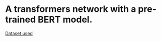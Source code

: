 # A transformers network with a pre-trained BERT model.

[Dataset used](https://ai.stanford.edu/~amaas/data/sentiment/)
